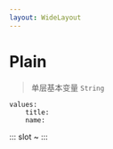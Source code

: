 ```yaml
---
layout: WideLayout
---
```


# Plain

> 单层基本变量 `String`

```gql
values:
    title:
    name:

```

::: slot ~
<v-model-plain-posts :post.sync='post' :comment.sync='comment' v-model='text'/>
:::

<!-- <<< @/sfc/v-model/plain-posts.vue -->

<script>
export default {
    data() {
        return {
            posts: [],
            post: {
                comments:[],
                id: '',
                text: '',
                // abstract:'',
                // tags: []
            },
            comment:{
                // id:'',
                text:''
            },
            text: 'Default Text'
        }
    }
}
</script>
